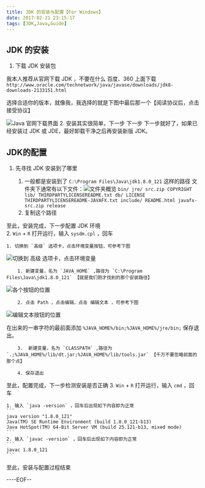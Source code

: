 ```yaml
---
title: JDK 的安装与配置【For Windows】
date: 2017-02-21 23:15:17
tags: [JDK,Java,Guide]
---
```


## JDK 的安装

1. 下载 JDK 安装包

我本人推荐从官网下载 JDK ，不要在什么 百度、360 上面下载
`http://www.oracle.com/technetwork/java/javase/downloads/jdk8-downloads-2133151.html`
	
选择合适你的版本，就像我，我选择的就是下图中最后那一个【阅读协议后，点击接受协议】
<!--more-->
![Java 官网下载界面](https://i.imgur.com/yoy2QX0.png)
2. 安装其实很简单，下一步 下一步 下一步就好了，如果已经安装过 JDK 或 JDE，最好卸载干净之后再安装新版 JDK。

## JDK的配置

1. 先寻找 JDK 安装到了哪里
	
    1. 一般都是安装到了 `C:\Program Files\Java\jdk1.8.0_121` 这样的路径
文件夹下通常有以下文件：![文件夹概览](https://i.imgur.com/ccqQ6ae.png)
`bin/ jre/ src.zip COPYRIGHT lib/ THIRDPARTYLICENSEREADME.txt db/ LICENSE THIRDPARTYLICENSEREADME-JAVAFX.txt include/ README.html javafx-src.zip release`
    2. 复制这个路径 

至此，安装完成，下一步配置 JDK 环境  
2. `Win` + `R` 打开运行，输入 `sysdm.cpl` ，回车 
  
    1. 切换到 `高级` 选项卡，点击环境变量按钮，可参考下图
![切换到 `高级` 选项卡，点击环境变量](https://i.imgur.com/NxhRSVS.png)  
		
        1. 新建变量，名为 `JAVA_HOME` ,路径为 `C:\Program Files\Java\jdk1.8.0_121` 【就是我们刚才找到的那个安装路径】
![各个按钮的位置](https://i.imgur.com/vGn95lT.png)
		
        2. 点击 Path ，点击编辑，点击 编辑文本 ，可参考下图
![编辑文本按钮的位置](https://i.imgur.com/lTMyMwM.png)
		
在出来的一串字符的最前面添加 `%JAVA_HOME%/bin;%JAVA_HOME%/jre/bin;` 保存退出。

        3.  新建变量，名为 `CLASSPATH` ,路径为 `.;%JAVA_HOME%/lib/dt.jar;%JAVA_HOME%/lib/tools.jar` 【千万不要忽略前面的那个点】

        4. 保存退出

至此，配置完成，下一步检测安装是否正确
3. `Win` + `R` 打开运行，输入 `cmd` ，回车

    1. 输入 `java -version` ，回车后出现如下内容即为正常
    ```
    java version "1.8.0_121"
    Java(TM) SE Runtime Environment (build 1.8.0_121-b13)
    Java HotSpot(TM) 64-Bit Server VM (build 25.121-b13, mixed mode)
    ```
    2. 输入 `javac -version` ，回车后出现如下内容即为正常
    ```
    javac 1.8.0_121
    ```
至此，安装与配置过程结束

----EOF--
